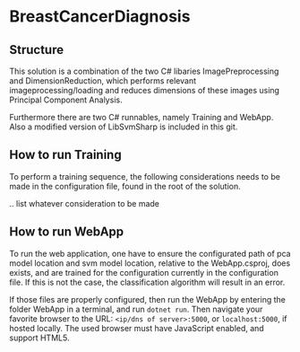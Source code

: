 # BreastCancerDiagnosis
## Structure
This solution is a combination of the two C# libaries ImagePreprocessing and DimensionReduction, which performs relevant imageprocessing/loading and reduces dimensions of these images using Principal Component Analysis.

Furthermore there are two C# runnables, namely Training and WebApp. Also a modified version of LibSvmSharp is included in this git.

## How to run Training
To perform a training sequence, the following considerations needs to be made in the configuration file, found in the root of the solution.

.. list whatever consideration to be made

## How to run WebApp
To run the web application, one have to ensure the configurated path of pca model location and svm model location, relative to the WebApp.csproj, does exists, and are trained for the configuration currently in the configuration file. If this is not the case, the classification algorithm will result in an error.

If those files are properly configured, then run the WebApp by entering the folder WebApp in a terminal, and run ```dotnet run```. Then navigate your favorite browser to the URL: ```<ip/dns of server>:5000```, or ```localhost:5000```, if hosted locally. The used browser must have JavaScript enabled, and support HTML5.
